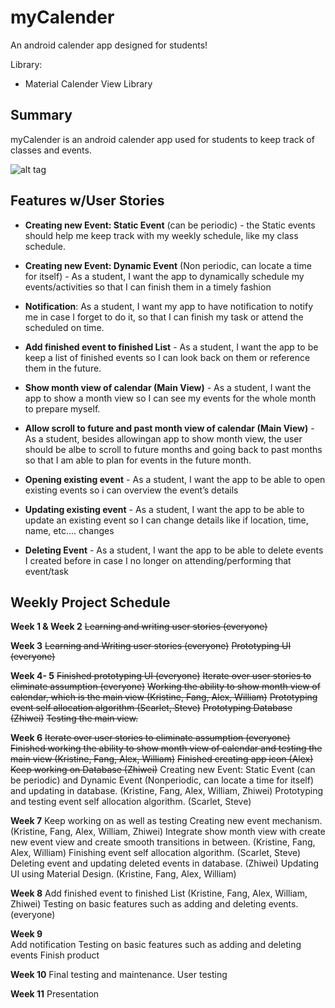 # myCalender
An android calender app designed for students!

Library:
* Material Calender View Library


Summary
--------------
myCalender is an android calender app used for students to keep track of classes and events.

![alt tag](https://github.com/ucsdCSE110wi16/CSE110W240T9/blob/master/Icons/ic_calender_finished.png?raw=true)


Features w/User Stories
--------------
* __Creating new Event: Static Event__ (can be periodic) -  the Static events should help me keep track with my weekly schedule, like my class schedule.

* __Creating new Event: Dynamic Event__ (Non periodic, can locate a time for itself) - As a student, I want the app to dynamically schedule my events/activities so that I can finish them in a timely fashion

* __Notification__: As a student, I want my app to have notification to notify me in case I forget to do it, so that I can finish my task or attend the scheduled on time.

* __Add finished event to finished List__ - As a student, I want the app to be keep a list of finished events so I can look back on them or reference them in the future.

* __Show month view of calendar (Main View)__ - As a student, I want the app to show a month view so I can see my events for the whole month to prepare myself. 

* __Allow scroll to future and past month view of calendar (Main View)__ - As a student,  besides allowingan app to show month view, the user should be albe to scroll to future months and going back to past months so that I am able to plan for events in the future month.

* __Opening existing event__ - As a student, I want the app to be able to open existing events so i can overview the event’s details

* __Updating existing event__ - As a student, I want the app to be able to update an existing event so I can change details like if location, time, name, etc…. changes

* __Deleting Event__ - As a student, I want the app to be able to delete events I created before in case I no longer on attending/performing that event/task



Weekly Project Schedule
--------------
__Week 1 & Week 2__
~~Learning and writing user stories (everyone)~~

__Week 3__
~~Learning and Writing user stories (everyone)~~
~~Prototyping UI (everyone)~~

__Week 4- 5__
~~Finished prototyping UI (everyone)~~
~~Iterate over user stories to eliminate assumption (everyone)~~
~~Working the ability to show month view of calendar, which is the main view (Kristine, Fang, Alex, William)~~
~~Prototyping event self allocation algorithm (Scarlet, Steve)~~
~~Prototyping Database (Zhiwei)~~
~~Testing the main view.~~

__Week 6__
~~Iterate over user stories to eliminate assumption (everyone)~~
~~Finished working the ability to show month view of calendar and testing the main view (Kristine, Fang, Alex, William)~~
~~Finished creating app icon (Alex)~~
~~Keep working on Database (Zhiwei)~~
Creating new Event: Static Event (can be periodic) and Dynamic Event (Nonperiodic, can locate a time for itself) and updating in database. (Kristine, Fang, Alex, William, Zhiwei)
Prototyping and testing event self allocation algorithm. (Scarlet, Steve)


__Week 7__
Keep working on as well as testing Creating new event mechanism. (Kristine, Fang, Alex, William, Zhiwei)
Integrate show month view with create new event view and create smooth transitions in between. (Kristine, Fang, Alex, William)
Finishing event self allocation algorithm. (Scarlet, Steve)
Deleting event and updating deleted events in database. (Zhiwei)
Updating UI using Material Design. (Kristine, Fang, Alex, William)

__Week 8__
Add finished event to finished List (Kristine, Fang, Alex, William, Zhiwei)
Testing on basic features such as adding and deleting events. (everyone)

__Week 9__  
Add notification
Testing on basic features such as adding and deleting events
Finish product

__Week 10__ 
Final testing and maintenance.
User testing

__Week 11__
Presentation
